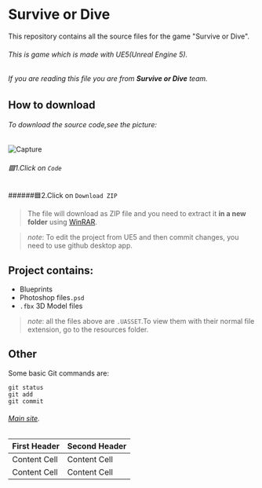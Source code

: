 # Survive or Dive
This repository contains all the source files for the game "Survive or Dive".

###### This is game which is made with UE5(Unreal Engine 5).

###### If you are reading this file you are from ***Survive or Dive*** team.

## How to download

###### To download the source code,see the picture:

![Capture](https://user-images.githubusercontent.com/71063716/113410742-d2850600-93bc-11eb-8e34-48ac05af4e98.JPG)

###### :green_square:1.Click on `Code`
######:blue_square:2.Click on `Download ZIP`
> The file will download as ZIP file and you need to extract it **in a new folder** using [WinRAR](https://www.win-rar.com/predownload.html?&L=0).

> *note*: To edit the project from UE5 and then commit changes, you need to use github desktop app.

## Project contains:

- Blueprints
- Photoshop files`.psd`
- `.fbx` 3D Model files
> *note*: all the files above are `.UASSET`.To view them with their normal file extension, go to the resources folder.

## Other

Some basic Git commands are:
```
git status
git add
git commit
```
###### [Main site](http://thevirussite.epizy.com/).

First Header  | Second Header
------------- | -------------
Content Cell  | Content Cell
Content Cell  | Content Cell

